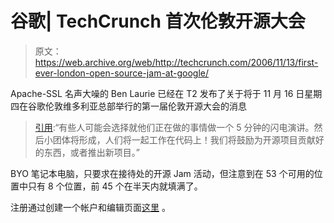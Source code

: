 # 谷歌| TechCrunch 首次伦敦开源大会

> 原文：<https://web.archive.org/web/http://techcrunch.com/2006/11/13/first-ever-london-open-source-jam-at-google/>

Apache-SSL 名声大噪的 Ben Laurie 已经在 T2 发布了关于将于 11 月 16 日星期四在谷歌伦敦维多利亚总部举行的第一届伦敦开源大会的消息

> [引用](https://web.archive.org/web/20150921172327/http://www.links.org/?p=160):“有些人可能会选择就他们正在做的事情做一个 5 分钟的闪电演讲。然后小团体将形成，人们将一起工作在代码上！我们将鼓励为开源项目贡献好的东西，或者推出新项目。”

BYO 笔记本电脑，只要求在接待处的开源 Jam 活动，但注意到在 53 个可用的位置中只有 8 个位置，前 45 个在半天内就填满了。

注册通过创建一个帐户和编辑页面[这里](https://web.archive.org/web/20150921172327/http://www.red-bean.com/ospowiki/LondonOpenSourceJam) 。